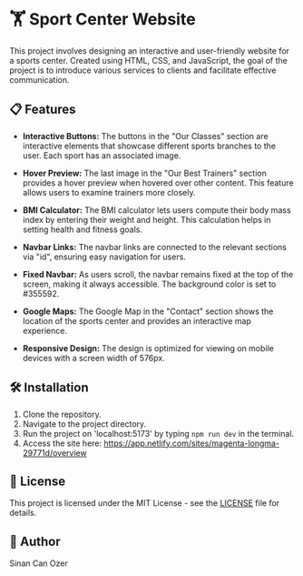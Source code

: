 # 🏋️ Sport Center Website

This project involves designing an interactive and user-friendly website for a sports center. Created using HTML, CSS, and JavaScript, the goal of the project is to introduce various services to clients and facilitate effective communication.

## 📋 Features

- **Interactive Buttons:** The buttons in the "Our Classes" section are interactive elements that showcase different sports branches to the user. Each sport has an associated image.

- **Hover Preview:** The last image in the "Our Best Trainers" section provides a hover preview when hovered over other content. This feature allows users to examine trainers more closely.

- **BMI Calculator:** The BMI calculator lets users compute their body mass index by entering their weight and height. This calculation helps in setting health and fitness goals.

- **Navbar Links:** The navbar links are connected to the relevant sections via "id", ensuring easy navigation for users.

- **Fixed Navbar:** As users scroll, the navbar remains fixed at the top of the screen, making it always accessible. The background color is set to #355592.

- **Google Maps:** The Google Map in the "Contact" section shows the location of the sports center and provides an interactive map experience.

- **Responsive Design:** The design is optimized for viewing on mobile devices with a screen width of 576px.

## 🛠️ Installation

1. Clone the repository.
2. Navigate to the project directory.
3. Run the project on 'localhost:5173' by typing `npm run dev` in the terminal.
4. Access the site here: https://app.netlify.com/sites/magenta-longma-29771d/overview
## 📝 License

This project is licensed under the MIT License - see the [LICENSE](LICENSE) file for details.

## 👤 Author

Sinan Can Ozer

